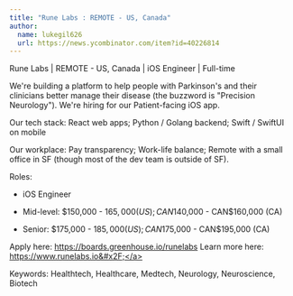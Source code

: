 ```yaml
---
title: "Rune Labs : REMOTE - US, Canada"
author:
  name: lukegil626
  url: https://news.ycombinator.com/item?id=40226814
---
```

Rune Labs | REMOTE - US, Canada | iOS Engineer | Full-time

We&#x27;re building a platform to help people with Parkinson&#x27;s and their clinicians better manage their disease (the buzzword is &quot;Precision Neurology&quot;). We&#x27;re hiring for our Patient-facing iOS app.

Our tech stack: React web apps; Python &#x2F; Golang backend; Swift &#x2F; SwiftUI on mobile

Our workplace: Pay transparency; Work-life balance; Remote with a small office in SF (though most of the dev team is outside of SF).

Roles:

* iOS Engineer

-   Mid-level: $150,000 - $165,000 (US); CAN$140,000 - CAN$160,000 (CA)

-   Senior: $175,000 - $185,000 (US); CAN$175,000 - CAN$195,000 (CA)

Apply here: <a href="https:&#x2F;&#x2F;boards.greenhouse.io&#x2F;runelabs" rel="nofollow">https:&#x2F;&#x2F;boards.greenhouse.io&#x2F;runelabs</a> Learn more here: <a href="https:&#x2F;&#x2F;www.runelabs.io&#x2F;" rel="nofollow">https:&#x2F;&#x2F;www.runelabs.io&#x2F;</a>

Keywords: Healthtech, Healthcare, Medtech, Neurology, Neuroscience, Biotech
